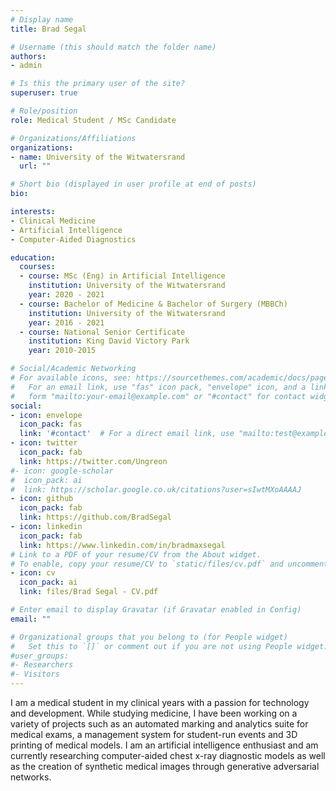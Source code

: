 ```yaml
---
# Display name
title: Brad Segal

# Username (this should match the folder name)
authors:
- admin

# Is this the primary user of the site?
superuser: true

# Role/position
role: Medical Student / MSc Candidate

# Organizations/Affiliations
organizations:
- name: University of the Witwatersrand
  url: ""

# Short bio (displayed in user profile at end of posts)
bio: 

interests:
- Clinical Medicine
- Artificial Intelligence
- Computer-Aided Diagnostics

education:
  courses:
  - course: MSc (Eng) in Artificial Intelligence
    institution: University of the Witwatersrand
    year: 2020 - 2021
  - course: Bachelor of Medicine & Bachelor of Surgery (MBBCh)
    institution: University of the Witwatersrand
    year: 2016 - 2021
  - course: National Senior Certificate
    institution: King David Victory Park
    year: 2010-2015

# Social/Academic Networking
# For available icons, see: https://sourcethemes.com/academic/docs/page-builder/#icons
#   For an email link, use "fas" icon pack, "envelope" icon, and a link in the
#   form "mailto:your-email@example.com" or "#contact" for contact widget.
social:
- icon: envelope
  icon_pack: fas
  link: '#contact'  # For a direct email link, use "mailto:test@example.org".
- icon: twitter
  icon_pack: fab
  link: https://twitter.com/Ungreon
#- icon: google-scholar
#  icon_pack: ai
#  link: https://scholar.google.co.uk/citations?user=sIwtMXoAAAAJ
- icon: github
  icon_pack: fab
  link: https://github.com/BradSegal
- icon: linkedin
  icon_pack: fab
  link: https://www.linkedin.com/in/bradmaxsegal
# Link to a PDF of your resume/CV from the About widget.
# To enable, copy your resume/CV to `static/files/cv.pdf` and uncomment the lines below.
- icon: cv
  icon_pack: ai
  link: files/Brad Segal - CV.pdf

# Enter email to display Gravatar (if Gravatar enabled in Config)
email: ""

# Organizational groups that you belong to (for People widget)
#   Set this to `[]` or comment out if you are not using People widget.
#user_groups:
#- Researchers
#- Visitors
---
```


I am a medical student in my clinical years with a passion for technology and development. While studying medicine, I have been working on a variety of projects such as an automated marking and analytics suite for medical exams, a management system for student-run events and 3D printing of medical models. I am an artificial intelligence enthusiast and am currently researching computer-aided chest x-ray diagnostic models as well as the creation of synthetic medical images through generative adversarial networks.
